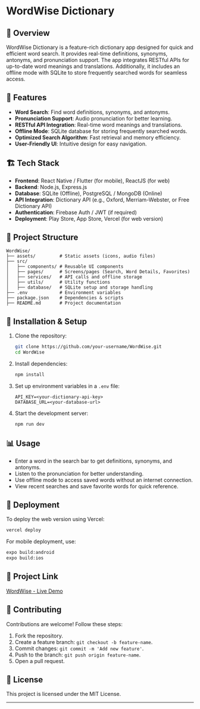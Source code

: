 # WordWise Dictionary

## 📌 Overview
WordWise Dictionary is a feature-rich dictionary app designed for quick and efficient word search. It provides real-time definitions, synonyms, antonyms, and pronunciation support. The app integrates RESTful APIs for up-to-date word meanings and translations. Additionally, it includes an offline mode with SQLite to store frequently searched words for seamless access.

## 🚀 Features
- **Word Search**: Find word definitions, synonyms, and antonyms.
- **Pronunciation Support**: Audio pronunciation for better learning.
- **RESTful API Integration**: Real-time word meanings and translations.
- **Offline Mode**: SQLite database for storing frequently searched words.
- **Optimized Search Algorithm**: Fast retrieval and memory efficiency.
- **User-Friendly UI**: Intuitive design for easy navigation.

## 🏗️ Tech Stack
- **Frontend**: React Native / Flutter (for mobile), ReactJS (for web)
- **Backend**: Node.js, Express.js
- **Database**: SQLite (Offline), PostgreSQL / MongoDB (Online)
- **API Integration**: Dictionary API (e.g., Oxford, Merriam-Webster, or Free Dictionary API)
- **Authentication**: Firebase Auth / JWT (if required)
- **Deployment**: Play Store, App Store, Vercel (for web version)

## 📂 Project Structure
```
WordWise/
├── assets/         # Static assets (icons, audio files)
├── src/
│   ├── components/ # Reusable UI components
│   ├── pages/      # Screens/pages (Search, Word Details, Favorites)
│   ├── services/   # API calls and offline storage
│   ├── utils/      # Utility functions
│   ├── database/   # SQLite setup and storage handling
├── .env            # Environment variables
├── package.json    # Dependencies & scripts
├── README.md       # Project documentation
```

## 🔧 Installation & Setup
1. Clone the repository:
   ```sh
   git clone https://github.com/your-username/WordWise.git
   cd WordWise
   ```
2. Install dependencies:
   ```sh
   npm install
   ```
3. Set up environment variables in a `.env` file:
   ```env
   API_KEY=<your-dictionary-api-key>
   DATABASE_URL=<your-database-url>
   ```
4. Start the development server:
   ```sh
   npm run dev
   ```

## 📊 Usage
- Enter a word in the search bar to get definitions, synonyms, and antonyms.
- Listen to the pronunciation for better understanding.
- Use offline mode to access saved words without an internet connection.
- View recent searches and save favorite words for quick reference.

## 🚀 Deployment
To deploy the web version using Vercel:
```sh
vercel deploy
```
For mobile deployment, use:
```sh
expo build:android
expo build:ios
```

## 🔗 Project Link
[WordWise - Live Demo](https://your-live-demo-link.com)

## 🤝 Contributing
Contributions are welcome! Follow these steps:
1. Fork the repository.
2. Create a feature branch: `git checkout -b feature-name`.
3. Commit changes: `git commit -m 'Add new feature'`.
4. Push to the branch: `git push origin feature-name`.
5. Open a pull request.

## 📜 License
This project is licensed under the MIT License.

---


